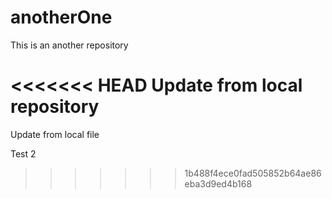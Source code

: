 # anotherOne
This is an another repository

<<<<<<< HEAD
Update from local repository
=======
Update from local file

Test 2
>>>>>>> 1b488f4ece0fad505852b64ae86eba3d9ed4b168
